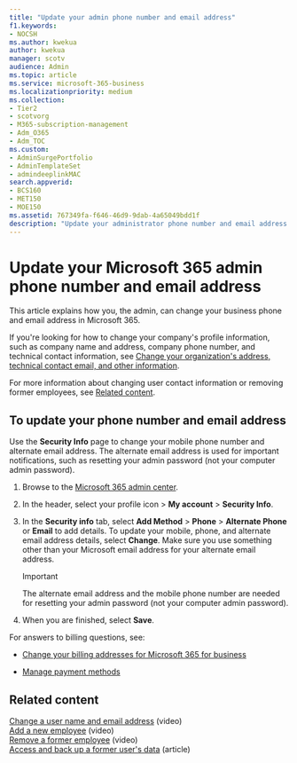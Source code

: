 ```yaml
---
title: "Update your admin phone number and email address"
f1.keywords:
- NOCSH
ms.author: kwekua
author: kwekua
manager: scotv
audience: Admin
ms.topic: article
ms.service: microsoft-365-business
ms.localizationpriority: medium
ms.collection: 
- Tier2
- scotvorg
- M365-subscription-management
- Adm_O365
- Adm_TOC
ms.custom: 
- AdminSurgePortfolio
- AdminTemplateSet
- admindeeplinkMAC
search.appverid:
- BCS160
- MET150
- MOE150
ms.assetid: 767349fa-f646-46d9-9dab-4a65049bdd1f
description: "Update your administrator phone number and email address in the admin center if you want to reset your own admin password."
---
```


# Update your Microsoft 365 admin phone number and email address

This article explains how you, the admin, can change your business phone and email address in Microsoft 365.
  
If you're looking for how to change your company's profile information, such as company name and address, company phone number, and technical contact information, see [Change your organization's address, technical contact email, and other information](change-address-contact-and-more.md).

For more information about changing user contact information or removing former employees, see [Related content](#related-content).
  
## To update your phone number and email address

Use the **Security Info** page to change your mobile phone number and alternate email address. The alternate email address is used for important notifications, such as resetting your admin password (not your computer admin password). 
  
1. Browse to the <a href="https://go.microsoft.com/fwlink/p/?linkid=2024339" target="_blank">Microsoft 365 admin center</a>.

2. In the header, select your profile icon \> **My account** \> **Security Info**.

3. In the **Security info** tab, select **Add Method** \> **Phone** \> **Alternate Phone** or **Email** to add details. To update your mobile, phone, and alternate email address details, select **Change**. Make sure you use something other than your Microsoft email address for your alternate email address.

    > [!IMPORTANT]
    > The alternate email address and the mobile phone number are needed for resetting your admin password (not your computer admin password).

4. When you are finished, select **Save**.
  
For answers to billing questions, see:
  
- [Change your billing addresses for Microsoft 365 for business](../../commerce/billing-and-payments/change-your-billing-addresses.md)

- [Manage payment methods](../../commerce/billing-and-payments/manage-payment-methods.md)

## Related content

[Change a user name and email address](../add-users/change-a-user-name-and-email-address.md) (video)\
[Add a new employee](../add-users/add-new-employee.md) (video)\
[Remove a former employee](../add-users/remove-former-employee.md) (video)\
[Access and back up a former user's data](../add-users/get-access-to-and-back-up-a-former-user-s-data.md) (article)